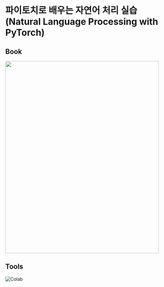 # 파이토치로 배우는 자연어 처리 실습(Natural Language Processing with PyTorch)

## Book
<img src = https://user-images.githubusercontent.com/76951555/188412775-c22f7fe2-896d-4459-bfe1-8ff12f265b31.png width="480" height="600"> 

## Tools
<img alt="Colab" src ="https://img.shields.io/badge/Colab-F9AB00.svg?&style=for-the-badge&logo=Google Colab&logoColor=black" />
